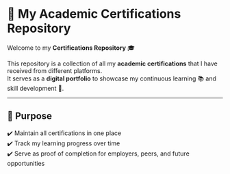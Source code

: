 # 📜 My Academic Certifications Repository  

Welcome to my **Certifications Repository** 🎓  

This repository is a collection of all my **academic certifications** that I have received from different platforms.  
It serves as a **digital portfolio** to showcase my continuous learning 📚 and skill development 🚀.  

---

## 🎯 Purpose  
✔️ Maintain all certifications in one place  
✔️ Track my learning progress over time  
✔️ Serve as proof of completion for employers, peers, and future opportunities  

